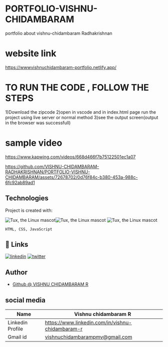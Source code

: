 # PORTFOLIO-VISHNU-CHIDAMBARAM
portfolio about vishnu-chidambaram Radhakrishnan

# website link

https://wwwvishnuchidambaram-portfolio.netlify.app/

# TO RUN THE CODE , FOLLOW THE STEPS
 1)Download the zipcode
 2)open in vscode and in index.html page run the project using live server or normal method
 3)see the output screen(output in the browser was successfull)

# sample video

https://www.kapwing.com/videos/668d466f7b75122501ec1a07

https://github.com/VISHNU-CHIDAMBARAM-RADHAKRISHNAN/PORTFOLIO-VISHNU-CHIDAMBARAM/assets/72678702/0d76f84c-b380-453a-988c-6fc92ab89ad1

## Technologies
Project is created with:

![Tux, the Linux mascot](https://img.icons8.com/color/48/40C057/html-5--v1.png)![Tux, the Linux mascot](https://img.icons8.com/fluency/48/000000/css3.png) 
![Tux, the Linux mascot](https://img.icons8.com/fluency/48/000000/javascript.png)



    HTML, CSS, JavaScript

## 🔗 Links
[![linkedin](https://img.shields.io/badge/linkedin-0A66C2?style=for-the-badge&logo=linkedin&logoColor=white)](https://www.linkedin.com/in/vishnu-chidambaram-r)
[![twitter](https://img.shields.io/badge/twitter-1DA1F2?style=for-the-badge&logo=twitter&logoColor=white)](https://twitter.com/)


## Author
- [Github @ VISHNU CHIDAMBARAM R](https://www.github.com/VISHNU-CHIDAMBARAM-RADHAKRISHNAN)

## social media


| Name | Vishnu chidambaram R |
| ---------------|---------------|
| Linkedin Profile| https://www.linkedin.com/in/vishnu-chidambaram-r |
| Gmail id| [vishnuchidambarampmv@gmail.com](https://mail.google.com/mail/u/0/#inbox?compose=CllgCJZXhxqkhNvDkxJRvFVstNGbTDrvkNQJZznBgLCPsblXkQdXRRCfjzqWxxZmBGBkqCHxLrg) |


